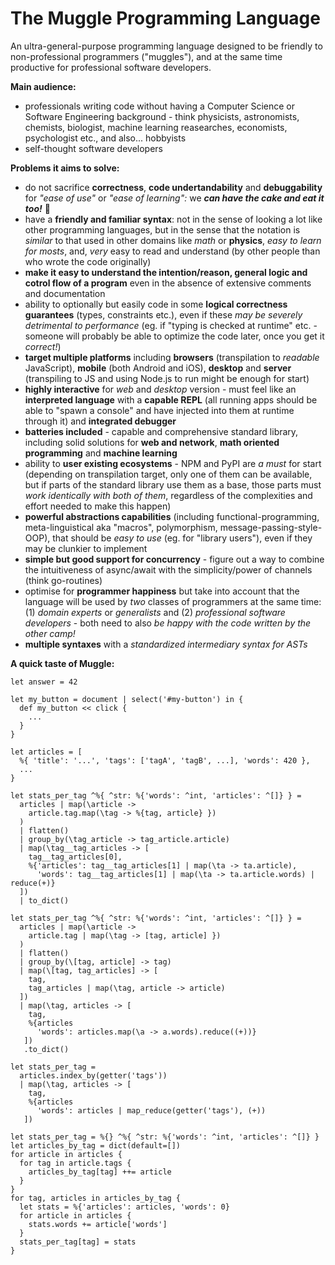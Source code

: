 # The Muggle Programming Language

An ultra-general-purpose programming language designed to be friendly to non-professional programmers ("muggles"), and at the same time productive for professional software developers.

**Main audience:**
- professionals writing code without having a Computer Science or Software Engineering background - think physicists, astronomists, chemists, biologist, machine learning reasearches, economists, psychologist etc., and also... hobbyists
- self-thought software developers

**Problems it aims to solve:**
- do not sacrifice **correctness**, **code undertandability** and **debuggability** for *"ease of use"* or *"ease of learning":* we ***can have the cake and eat it too!*** :cake:
- have a **friendly and familiar syntax**: not in the sense of looking a lot like other programming languages, but in the sense that the notation is *similar* to that used in other domains like *math* or **physics**, *easy to learn for mosts*, and, *very* easy to read and understand (by other people than who wrote the code originally)
- **make it easy to understand the intention/reason, general logic and cotrol flow of a program** even in the absence of extensive comments and documentation
- ability to optionally but easily code in some **logical correctness guarantees** (types, constraints etc.), even if these *may be severely detrimental to performance* (eg. if "typing is checked at runtime" etc. - someone will probably be able to optimize the code later, once you get it *correct!*)
- **target multiple platforms** including **browsers** (transpilation to *readable* JavaScript), **mobile** (both Android and iOS), **desktop** and **server** (transpiling to JS and using Node.js to run might be enough for start)
- **highly interactive** for *web* and *desktop* version - must feel like an **interpreted language** with a **capable REPL** (all running apps should be able to "spawn a console" and have injected into them at runtime through it) and **integrated debugger**
- **batteries included** - capable and comprehensive standard library, including solid solutions for **web and network**, **math oriented programming** and **machine learning**
- ability to **user existing ecosystems** - NPM and PyPI are *a must* for start (depending on transpilation target, only one of them can be available, but if parts of the standard library use them as a base, those parts must *work identically with both of them*, regardless of the complexities and effort needed to make this happen)
- **powerful abstractions capabilities** (including functional-programming, meta-linguistical aka "macros", polymorphism, message-passing-style-OOP), that should be *easy to use* (eg. for "library users"), even if they may be clunkier to implement
- **simple but good support for concurrency** - figure out a way to combine the intuitiveness of async/await with the simplicity/power of channels (think go-routines)
- optimise for **programmer happiness** but take into account that the language will be used by *two* classes of programmers at the same time: (1) *domain experts* or *generalists* and (2) *professional software developers* - both need to also *be happy with the code written by the other camp!*
- **multiple syntaxes** with a *standardized intermediary syntax for ASTs*

**A quick taste of Muggle:**

```
let answer = 42

let my_button = document | select('#my-button') in {
  def my_button << click {
    ...
  }
}
 
let articles = [
  %{ 'title': '...', 'tags': ['tagA', 'tagB', ...], 'words': 420 },
  ...
} 

let stats_per_tag ^%{ ^str: %{'words': ^int, 'articles': ^[]} } =
  articles | map(\article ->
    article.tag.map(\tag -> %{tag, article} })
  )
  | flatten()
  | group_by(\tag_article -> tag_article.article)
  | map(\tag__tag_articles -> [
    tag__tag_articles[0],
    %{'articles': tag__tag_articles[1] | map(\ta -> ta.article),
      'words': tag__tag_articles[1] | map(\ta -> ta.article.words) | reduce(+)}
  ])
  | to_dict()

let stats_per_tag ^%{ ^str: %{'words': ^int, 'articles': ^[]} } =
  articles | map(\article ->
    article.tag | map(\tag -> [tag, article] })
  )
  | flatten()
  | group_by(\[tag, article] -> tag)
  | map(\[tag, tag_articles] -> [
    tag,
    tag_articles | map(\tag, article -> article)
  ])
  | map(\tag, articles -> [
    tag,
    %{articles
      'words': articles.map(\a -> a.words).reduce((+))}
   ])
   .to_dict()

let stats_per_tag =
  articles.index_by(getter('tags'))
  | map(\tag, articles -> [
    tag,
    %{articles
      'words': articles | map_reduce(getter('tags'), (+))
   ])

let stats_per_tag = %{} ^%{ ^str: %{'words': ^int, 'articles': ^[]} }
let articles_by_tag = dict(default=[])
for article in articles {
  for tag in article.tags {
    articles_by_tag[tag] ++= article
  }
}
for tag, articles in articles_by_tag {
  let stats = %{'articles': articles, 'words': 0}
  for article in articles {
    stats.words += article['words']
  }
  stats_per_tag[tag] = stats
}
```
